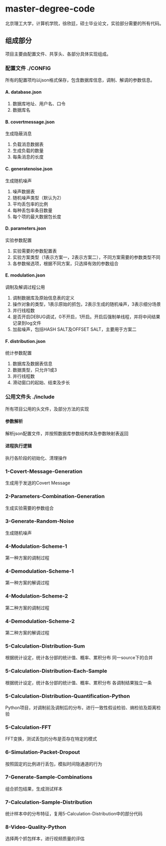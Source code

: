 # master-degree-code
北京理工大学，计算机学院，徐欣廷，硕士毕业论文，实验部分需要的所有代码。

## 组成部分
项目主要由配置文件、共享头、各部分具体实现组成。

### 配置文件 ./CONFIG
所有的配置项均以json格式保存，包含数据库信息，调制、解调的参数信息。

#### A. database.json
1. 数据库地址、用户名、口令
2. 数据库名

#### B. covertmessage.json
生成隐蔽消息
1. 负载消息数据表
2. 生成负载的数量
3. 每条消息的长度

#### C. generatenoise.json
生成随机噪声
1. 噪声数据表
2. 随机噪声类型（默认为2）
3. 平均丢包率的比例
4. 每种丢包率条目数量
5. 每个项的最大数据包长度

#### D. parameters.json
实验参数配置
1. 实验需要的参数配置表
2. 实验方案类型（1表示方案一，2表示方案二），不同方案需要的参数类型不同
3. 各参数候选项，根据不同方案，只选择有效的参数组合

#### E. modulation.json
调制及解调过程公用
1. 调制数据库及原始信息表的定义
2. 操作对象的类型，1表示原始的抓包，2表示生成的随机噪声，3表示细分场景
3. 并行线程数
4. 是否开启DEBUG调试，0不开启，1开启。开启后强制单线程，并将中间结果记录到log文件
5. 加盐噪声，包括HASH SALT及OFFSET SALT，主要用于方案二

#### F. distribution.json
统计参数配置
1. 数据库及数据表信息
2. 数据类型，只允许1或3
3. 并行线程数
4. 滑动窗口的起始、结束及步长

### 公用文件头 ./include
所有项目公用的头文件，及部分方法的实现

#### 参数解析
解析json配置文件，并按照数据库参数结构体及参数映射表返回

#### 进程执行逻辑
执行各阶段的初始化、清理操作

### 1-Covert-Message-Generation
生成用于发送的Covert Message

### 2-Parameters-Combination-Generation
生成实验需要的参数组合

### 3-Generate-Random-Noise
生成随机噪声

### 4-Modulation-Scheme-1
第一种方案的调制过程

### 4-Demodulation-Scheme-1
第一种方案的解调过程

### 4-Modulation-Scheme-2
第二种方案的调制过程

### 4-Demodulation-Scheme-2
第二种方案的解调过程

### 5-Calculation-Distribution-Sum
根据统计设定，统计各分部的统计值、概率、累积分布
同一source下的合并

### 5-Calculation-Distribution-Each-Sample
根据统计设定，统计各分部的统计值、概率、累积分布
各调制结果独立一条

### 5-Calculation-Distribution-Quantification-Python
Python项目，对调制前及调制后的分布，进行一致性假设检验、熵检验及距离检验

### 5-Calculation-FFT
FFT变换，测试丢包的分布是否存在特定的模式

### 6-Simulation-Packet-Dropout
按照固定的比例进行丢包，模拟时间隐通道的行为

### 7-Generate-Sample-Combinations
组合抓包结果，生成测试样本

### 7-Calculation-Sample-Distribution
统计样本中的分布特征，复用5-Calculation-Distribution中的部分代码

### 8-Video-Quality-Python
选择两个抓包样本，进行视频质量的评估
